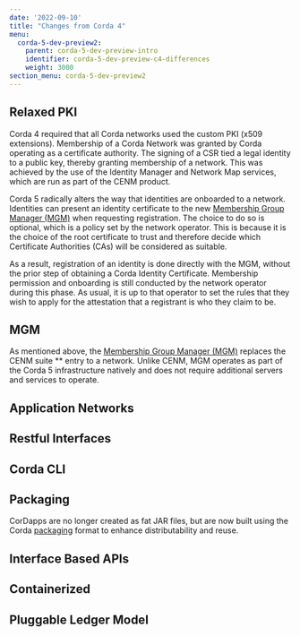 ```yaml
---
date: '2022-09-10'
title: "Changes from Corda 4"
menu:
  corda-5-dev-preview2:
    parent: corda-5-dev-preview-intro
    identifier: corda-5-dev-preview-c4-differences
    weight: 3000
section_menu: corda-5-dev-preview2
---
```


## Relaxed PKI
Corda 4 required that all Corda networks used the custom PKI (x509 extensions). Membership of a Corda Network was granted by Corda operating as a certificate authority. The signing of a CSR tied a legal identity to a public key, thereby granting membership of a network. This was achieved by the use of the Identity Manager and Network Map services, which are run as part of the CENM product.

Corda 5 radically alters the way that identities are onboarded to a network. Identities can present an identity certificate to the new [Membership Group Manager (MGM)](key-concepts.html#membership-management) when requesting registration. The choice to do so is optional, which is a policy set by the network operator. This is because it is the choice of the root certificate to trust and therefore decide which Certificate Authorities (CAs) will be considered as suitable.

As a result, registration of an identity is done directly with the MGM, without the prior step of obtaining a Corda Identity Certificate. Membership permission and onboarding is still conducted by the network operator during this phase. As usual, it is up to that operator to set the rules that they wish to apply for the attestation that a registrant is who they claim to be.

## MGM
As mentioned above, the [Membership Group Manager (MGM)]((key-concepts.html#membership-management)) replaces the CENM suite ** entry to a network. Unlike CENM, MGM operates as part of the Corda 5 infrastructure natively and does not require additional servers and services to operate.

## Application Networks

## Restful Interfaces

## Corda CLI

## Packaging
CorDapps are no longer created as fat JAR files, but are now built using the Corda [packaging](key-concepts.html#packaging) format to enhance distributability and reuse.

## Interface Based APIs

## Containerized

## Pluggable Ledger Model
